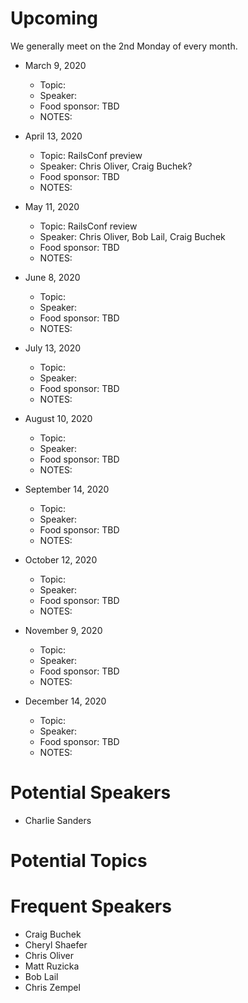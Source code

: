 # Upcoming

We generally meet on the 2nd Monday of every month.

* March 9, 2020
    * Topic: 
    * Speaker: 
    * Food sponsor: TBD
    * NOTES: 

* April 13, 2020
    * Topic: RailsConf preview
    * Speaker: Chris Oliver, Craig Buchek?
    * Food sponsor: TBD
    * NOTES: 

* May 11, 2020
    * Topic: RailsConf review 
    * Speaker: Chris Oliver, Bob Lail, Craig Buchek
    * Food sponsor: TBD
    * NOTES: 

* June 8, 2020
    * Topic: 
    * Speaker: 
    * Food sponsor: TBD
    * NOTES: 

* July 13, 2020
    * Topic: 
    * Speaker: 
    * Food sponsor: TBD
    * NOTES: 

* August 10, 2020
    * Topic: 
    * Speaker: 
    * Food sponsor: TBD
    * NOTES: 

* September 14, 2020
    * Topic: 
    * Speaker: 
    * Food sponsor: TBD
    * NOTES: 

* October 12, 2020
    * Topic: 
    * Speaker: 
    * Food sponsor: TBD
    * NOTES: 

* November 9, 2020
    * Topic: 
    * Speaker: 
    * Food sponsor: TBD
    * NOTES: 

* December 14, 2020
    * Topic: 
    * Speaker: 
    * Food sponsor: TBD
    * NOTES: 


# Potential Speakers

* Charlie Sanders


# Potential Topics


# Frequent Speakers

* Craig Buchek
* Cheryl Shaefer
* Chris Oliver
* Matt Ruzicka
* Bob Lail
* Chris Zempel

